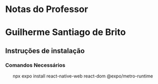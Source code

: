 <h1>Notas do Professor</h1>
<h1>Guilherme Santiago de Brito</h1>
<h2>Instruções de instalação</h2>
<h3>Comandos Necessários</h3>
<ul>
<l1>npx expo install react-native-web react-dom @expo/metro-runtime</l1>
</ul>
 
